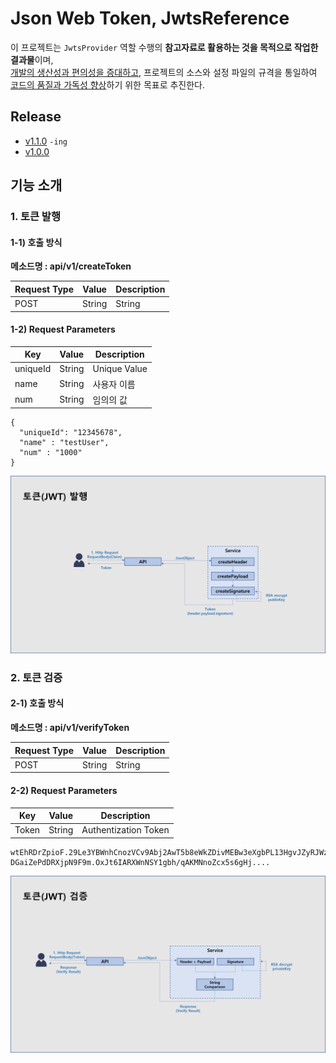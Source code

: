 # Json Web Token, JwtsReference
이 프로젝트는 `JwtsProvider` 역할 수행의 **참고자료로 활용하는 것을 목적으로 작업한 결과물**이며, \
  <u>개발의 생산성과 편의성을 증대하고</u>, 프로젝트의 소스와 설정 파일의 규격을 통일하여 <u>코드의 품질과 가독성 향상</u>하기 위한 목표로 추진한다.


## Release
- [v1.1.0](./) `-ing`
- [v1.0.0](./RELEASENOTE.md#v100-2024-01-30-)

## 기능 소개
### 1. 토큰 발행
#### 1-1) 호출 방식 
**메소드명 : api/v1/createToken**

| Request Type | Value  | Description |
|--------------|--------|-------------|
| POST         | String | String      |

#### 1-2) Request Parameters
| Key       | Value   | Description |
|-----------|---------|----------|
| uniqueId  | String  | Unique Value |
| name      | String  | 사용자 이름 |
| num       | String  | 임의의 값  |

```text
{
  "uniqueId": "12345678",
  "name" : "testUser",
  "num" : "1000"
}
```

![](src/main/resources/static/image/createToken.png)

### 2. 토큰 검증
#### 2-1) 호출 방식
**메소드명 : api/v1/verifyToken**

| Request Type | Value  | Description |
|--------------|--------|-------------|
| POST         | String | String      |

#### 2-2) Request Parameters
| Key   | Value  | Description          |
|-------|--------|----------------------|
| Token | String | Authentization Token |

```text
wtEhRDrZpioF.29Le3YBWnhCnozVCv9Abj2AwT5b8eWkZDivMEBw3eXgbPL13HgvJZyRJWzrHkbfovcEv4B
DGaiZePdDRXjpN9F9m.OxJt6IARXWnNSY1gbh/qAKMNnoZcx5s6gHj....
```

![](src/main/resources/static/image/verifyToken.png)